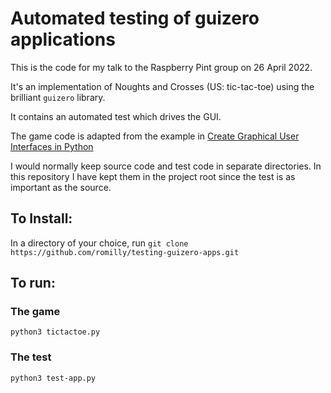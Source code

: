# Automated testing of guizero applications

This is the code for my talk to the Raspberry Pint group on 26 April 2022.

It's an implementation of Noughts and Crosses (US: tic-tac-toe) using the brilliant `guizero` library.

It contains an automated test which drives the GUI.

The game code is adapted from the example in [Create Graphical User Interfaces in Python](https://magpi.raspberrypi.com/books/create-guis)

I would normally keep source code and test code in separate directories.
In this repository I have kept them in the project root since the test is as important as the source.

## To Install:

In a directory of your choice, run
```git clone https://github.com/romilly/testing-guizero-apps.git```

## To run:

### The game

```python3 tictactoe.py```

### The test

```python3 test-app.py```
